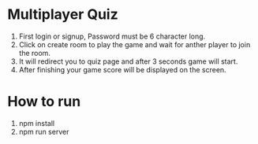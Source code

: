# Multiplayer Quiz  
1. First login or signup, Password must be 6 character long.  
2. Click on create room to play the game and wait for anther player to join the room.  
3. It will redirect you to quiz page and after 3 seconds game will start.  
4. After finishing your game score will be displayed on the screen.


# How to run  
1. npm install 
2. npm run server
